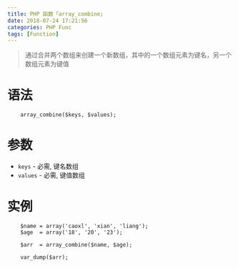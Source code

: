 ```yaml
---
title: PHP 函数「array_combine」
date: 2018-07-24 17:21:56
categories: PHP Func
tags: [Function]
---
```


> 通过合并两个数组来创建一个新数组，其中的一个数组元素为键名，另一个数组元素为键值

<!-- more -->

# 语法

```
    array_combine($keys, $values);
```

# 参数

- `keys` - 必需, 键名数组
- `values` - 必需, 键值数组

# 实例

```
    $name = array('caoxl', 'xian', 'liang');
    $age  = array('18', '20', '23');
    
    $arr  = array_combine($name, $age);
    
    var_dump($arr);
```
